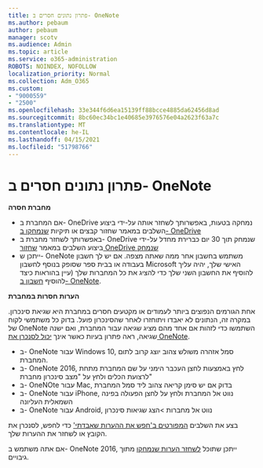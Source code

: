 ```yaml
---
title: פתרון נתונים חסרים ב- OneNote
ms.author: pebaum
author: pebaum
manager: scotv
ms.audience: Admin
ms.topic: article
ms.service: o365-administration
ROBOTS: NOINDEX, NOFOLLOW
localization_priority: Normal
ms.collection: Adm_O365
ms.custom:
- "9000559"
- "2500"
ms.openlocfilehash: 33e344f6d6ea15139ff88bcce4885da62456d8ad
ms.sourcegitcommit: 8bc60ec34bc1e40685e3976576e04a2623f63a7c
ms.translationtype: MT
ms.contentlocale: he-IL
ms.lasthandoff: 04/15/2021
ms.locfileid: "51798766"
---
```

# <a name="resolving-missing-data-in-onenote"></a>פתרון נתונים חסרים ב- OneNote

**מחברת חסרה**

- אם המחברת ב- OneDrive נמחקה בטעות, באפשרותך לשחזר אותה על-ידי ביצוע השלבים במאמר שחזור קבצים או תיקיות [שנמחקו ב- OneDrive](https://support.office.com/article/949ada80-0026-4db3-a953-c99083e6a84f)
- באפשרותך לשחזר מחברת ב- OneDrive שנמחק תוך 30 יום כברירת מחדל על-ידי ביצוע השלבים במאמר [שחזור OneDrive שנמחק](https://docs.microsoft.com/onedrive/restore-deleted-onedrive)
- ייתכן ש- OneNote משתמש בחשבון אחר ממה שאתה מצפה. אם יש לך חשבון בעבודה או בבית ספר שסופק בנוסף לחשבון Microsoft האישי שלך, יהיה עליך להוסיף את החשבון השני שלך כדי להציג את כל המחברות שלך (עיין בהוראות כיצד להוסיף [חשבון ב- OneNote](https://support.office.com/article/5afff855-54ee-47e4-a773-db048d4ac299).

**הערות חסרות במחברת**

אחת הגורמים הנפוצים ביותר לעמודים או מקטעים חסרים במחברת היא שגיאת סינכרון. במקרה זה, הנתונים לא יאבדו ויתוחזרו לאחר שהסינכרון פועל. בדוק כל משתמשי לקוח של OneNote השתמשו כדי לזהות אם אחד מהם מציג שגיאה עבור המחברת, ואם ישנה שגיאה, ראה פתרון בעיות כאשר אינך [יכול לסנכרן את OneNote](https://support.office.com/article/299495ef-66d1-448f-90c1-b785a6968d45).

- ב- OneNote עבור Windows 10, סמל אזהרה משולש צהוב יוצג קרוב לתום המחברת.
- ב- OneNote 2016, לחץ באמצעות לחצן העכבר הימני על שם המחברת מתחת לרצועת הכלים ולחץ על "מצב סינכרון מחברת"
- ב- OneNOte עבור Mac, בדוק אם יש סימן קריאה צהוב ליד סמל המחברת
- ב- OneNote עבור iPhone, נווט אל המחברת ולחץ על לחצן הפעולה בפינה השמאלית העליונה
- ב- OneNote עבור Android, נווט אל מחברות >הצג שגיאות סינכרון

בצע את השלבים [המפורטים ב'חפש את ההערות שאבדתי'](https://support.office.com/article/32cb2bd7-afe7-44d2-a711-398a88421287) כדי לחפש, לסנכרן את הקובץ או לשחזר את ההערות שלך.

אם אתה משתמש ב- OneNote 2016, ייתכן שתוכל [לשחזר הערות שנמחקו](https://support.office.com/article/32ed1036-74fd-4c21-bc28-033a486e6b14) מתוך גיבויים.
